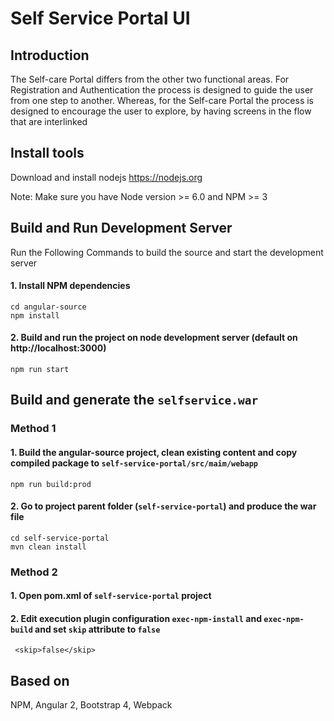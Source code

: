 # Self Service Portal UI

## Introduction
The Self-care Portal differs from the other two functional areas. For Registration and Authentication the process is designed to guide the user from one step to another.
Whereas, for the Self-care Portal the process is designed to encourage the user to explore, by having screens in the flow that are interlinked

## Install tools

Download and install nodejs https://nodejs.org

Note: Make sure you have Node version >= 6.0 and NPM >= 3

## Build and Run Development Server
Run the Following Commands to build the source and start the development server

#### 1. Install NPM dependencies

```
cd angular-source
npm install
```

#### 2. Build and run the project on node development server (default on http://localhost:3000)

```
npm run start
```

## Build and generate the `selfservice.war`

### Method 1

#### 1. Build the angular-source project, clean existing content and copy compiled package to `self-service-portal/src/maim/webapp`

```
npm run build:prod
```

#### 2. Go to project parent folder (`self-service-portal`) and produce the war file

```
cd self-service-portal
mvn clean install
```


### Method 2

#### 1. Open pom.xml of `self-service-portal` project
#### 2. Edit execution plugin configuration `exec-npm-install` and `exec-npm-build` and set `skip` attribute to `false`

```
 <skip>false</skip>
```


## Based on
NPM, Angular 2, Bootstrap 4, Webpack
